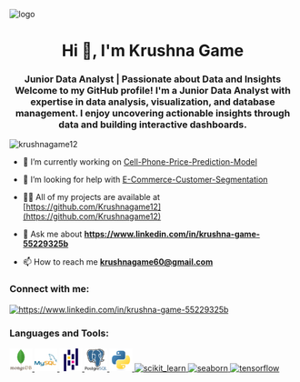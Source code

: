 ![logo](https://cdn-llelb.nitrocdn.com/UftRSQDyRkDCbWJQAdpKGlpgEtIfhLUm/assets/images/optimized/rev-9b7e781/aimarketingengineers.com/wp-content/uploads/2024/01/Python-for-Data-Analysis-Mastering-Data-Science-with-Python3.webp)
<h1 align="center">Hi 👋, I'm Krushna Game</h1>
<h3 align="center">Junior Data Analyst | Passionate about Data and Insights Welcome to my GitHub profile! I'm a Junior Data Analyst with expertise in data analysis, visualization, and database management. I enjoy uncovering actionable insights through data and building interactive dashboards.</h3>

<p align="left"> <img src="https://komarev.com/ghpvc/?username=krushnagame12&label=Profile%20views&color=0e75b6&style=flat" alt="krushnagame12" /> </p>

- 🔭 I’m currently working on [Cell-Phone-Price-Prediction-Model](https://github.com/Krushnagame12/Cell-Phone-Price-Prediction-Model.git)

- 🤝 I’m looking for help with [E-Commerce-Customer-Segmentation](https://github.com/Krushnagame12/E-Commerce-Customer-Segmentation.git)

- 👨‍💻 All of my projects are available at [https://github.com/Krushnagame12](https://github.com/Krushnagame12)

- 💬 Ask me about **https://www.linkedin.com/in/krushna-game-55229325b**

- 📫 How to reach me **krushnagame60@gmail.com**

<h3 align="left">Connect with me:</h3>
<p align="left">
<a href="https://linkedin.com/in/https://www.linkedin.com/in/krushna-game-55229325b" target="blank"><img align="center" src="https://raw.githubusercontent.com/rahuldkjain/github-profile-readme-generator/master/src/images/icons/Social/linked-in-alt.svg" alt="https://www.linkedin.com/in/krushna-game-55229325b" height="30" width="40" /></a> 
</p>

<h3 align="left">Languages and Tools:</h3>
<p align="left"> <a href="https://www.mongodb.com/" target="_blank" rel="noreferrer"> <img src="https://raw.githubusercontent.com/devicons/devicon/master/icons/mongodb/mongodb-original-wordmark.svg" alt="mongodb" width="40" height="40"/> </a> <a href="https://www.mysql.com/" target="_blank" rel="noreferrer"> <img src="https://raw.githubusercontent.com/devicons/devicon/master/icons/mysql/mysql-original-wordmark.svg" alt="mysql" width="40" height="40"/> </a> <a href="https://pandas.pydata.org/" target="_blank" rel="noreferrer"> <img src="https://raw.githubusercontent.com/devicons/devicon/2ae2a900d2f041da66e950e4d48052658d850630/icons/pandas/pandas-original.svg" alt="pandas" width="40" height="40"/> </a> <a href="https://www.postgresql.org" target="_blank" rel="noreferrer"> <img src="https://raw.githubusercontent.com/devicons/devicon/master/icons/postgresql/postgresql-original-wordmark.svg" alt="postgresql" width="40" height="40"/> </a> <a href="https://www.python.org" target="_blank" rel="noreferrer"> <img src="https://raw.githubusercontent.com/devicons/devicon/master/icons/python/python-original.svg" alt="python" width="40" height="40"/> </a> <a href="https://scikit-learn.org/" target="_blank" rel="noreferrer"> <img src="https://upload.wikimedia.org/wikipedia/commons/0/05/Scikit_learn_logo_small.svg" alt="scikit_learn" width="40" height="40"/> </a> <a href="https://seaborn.pydata.org/" target="_blank" rel="noreferrer"> <img src="https://seaborn.pydata.org/_images/logo-mark-lightbg.svg" alt="seaborn" width="40" height="40"/> </a> <a href="https://www.tensorflow.org" target="_blank" rel="noreferrer"> <img src="https://www.vectorlogo.zone/logos/tensorflow/tensorflow-icon.svg" alt="tensorflow" width="40" height="40"/> </a> </p>


